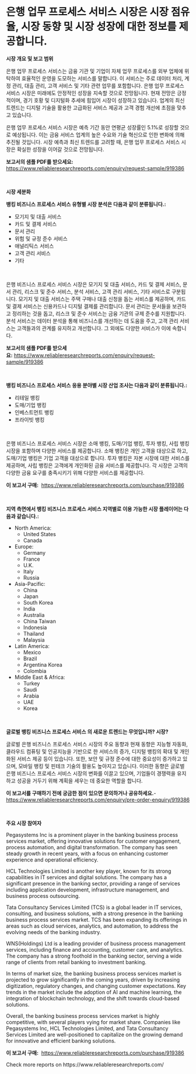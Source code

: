 <p><h1>은행 업무 프로세스 서비스 시장은 시장 점유율, 시장 동향 및 시장 성장에 대한 정보를 제공합니다.</h1></p><p><strong>시장 개요 및 보고 범위</strong></p>
<p><p>은행 업무 프로세스 서비스는 금융 기관 및 기업이 자체 업무 프로세스를 외부 업체에 위탁하여 효율적인 운영을 도모하는 서비스를 말합니다. 이 서비스는 주로 데이터 처리, 계정 관리, 대출 관리, 고객 서비스 및 기타 관련 업무를 포함합니다. 은행 업무 프로세스 서비스 시장은 미래에도 안정적인 성장을 지속할 것으로 전망됩니다. 현재 전망은 긍정적이며, 경기 호황 및 디지털화 추세에 힘입어 시장이 성장하고 있습니다. 업계의 최신 트렌드는 디지털 기술을 활용한 고급화된 서비스 제공과 고객 경험 개선에 초점을 맞추고 있습니다. </p><p>은행 업무 프로세스 서비스 시장은 예측 기간 동안 연평균 성장률인 5.1%로 성장할 것으로 예상됩니다. 이는 금융 서비스 업계의 높은 수요와 기술 혁신으로 인한 변화에 의해 추진될 것입니다. 시장 예측과 최신 트렌드를 고려할 때, 은행 업무 프로세스 서비스 시장은 확실한 성장을 이어갈 것으로 전망됩니다.</p></p>
<p><strong>보고서의 샘플 PDF를 받으세요:</strong> <a href="https://www.reliableresearchreports.com/enquiry/request-sample/919386">https://www.reliableresearchreports.com/enquiry/request-sample/919386</a></p>
<p>&nbsp;</p>
<p><strong>시장 세분화</strong></p>
<p><strong>뱅킹 비즈니스 프로세스 서비스 유형별 시장 분석은 다음과 같이 분류됩니다.:</strong></p>
<p><ul><li>모기지 및 대출 서비스</li><li>카드 및 결제 서비스</li><li>문서 관리</li><li>위험 및 규정 준수 서비스</li><li>애널리틱스 서비스</li><li>고객 관리 서비스</li><li>기타</li></ul></p>
<p>&nbsp;</p>
<p><p>은행 비즈니스 프로세스 서비스 시장은 모기지 및 대출 서비스, 카드 및 결제 서비스, 문서 관리, 리스크 및 준수 서비스, 분석 서비스, 고객 관리 서비스, 기타 서비스로 구분됩니다. 모기지 및 대출 서비스는 주택 구매나 대출 신청을 돕는 서비스를 제공하며, 카드 및 결제 서비스는 신용카드나 디지털 결제를 관리합니다. 문서 관리는 문서들을 보관하고 정리하는 것을 돕고, 리스크 및 준수 서비스는 금융 기관의 규제 준수를 지원합니다. 분석 서비스는 데이터 분석을 통해 비즈니스를 개선하는 데 도움을 주고, 고객 관리 서비스는 고객들과의 관계를 유지하고 개선합니다. 그 외에도 다양한 서비스가 이에 속합니다.</p></p>
<p><strong>보고서의 샘플 PDF를 받으세요:</strong>&nbsp;<a href="https://www.reliableresearchreports.com/enquiry/request-sample/919386">https://www.reliableresearchreports.com/enquiry/request-sample/919386</a></p>
<p>&nbsp;</p>
<p><strong> 뱅킹 비즈니스 프로세스 서비스 응용 분야별 시장 산업 조사는 다음과 같이 분류됩니다.:</strong></p>
<p><ul><li>리테일 뱅킹</li><li>도매/기업 뱅킹</li><li>인베스트먼트 뱅킹</li><li>프라이빗 뱅킹</li></ul></p>
<p>&nbsp;</p>
<p><p>은행 비즈니스 프로세스 서비스 시장은 소매 뱅킹, 도매/기업 뱅킹, 투자 뱅킹, 사립 뱅킹 시장을 포함하며 다양한 서비스를 제공합니다. 소매 뱅킹은 개인 고객을 대상으로 하고, 도매/기업 뱅킹은 기업 고객을 대상으로 합니다. 투자 뱅킹은 자본 시장에 대한 서비스를 제공하며, 사립 뱅킹은 고객에게 개인화된 금융 서비스를 제공합니다. 각 시장은 고객의 다양한 금융 요구를 충족시키기 위해 다양한 서비스를 제공합니다.</p></p>
<p><strong>이 보고서 구매:</strong>&nbsp; <a href="https://www.reliableresearchreports.com/purchase/919386">https://www.reliableresearchreports.com/purchase/919386</a></p>
<p>&nbsp;</p>
<p><strong>지역 측면에서 뱅킹 비즈니스 프로세스 서비스 지역별로 이용 가능한 시장 플레이어는 다음과 같습니다.:</strong></p>
<p><ul>
    <li>
        North America:
        <ul>
            <li>United States</li>
            <li>Canada</li>
        </ul>
    </li>
    <li>
        Europe:
        <ul>
            <li>Germany</li>
            <li>France</li>
            <li>U.K.</li>
            <li>Italy</li>
            <li>Russia</li>
        </ul>
    </li>
    <li>
        Asia-Pacific:
        <ul>
            <li>China</li>
            <li>Japan</li>
            <li>South Korea</li>
            <li>India</li>
            <li>Australia</li>
            <li>China Taiwan</li>
            <li>Indonesia</li>
            <li>Thailand</li>
            <li>Malaysia</li>
        </ul>
    </li>
    <li>
        Latin America:
        <ul>
            <li>Mexico</li>
            <li>Brazil</li>
            <li>Argentina Korea</li>
            <li>Colombia</li>
        </ul>
    </li>
    <li>
        Middle East & Africa:
        <ul>
            <li>Turkey</li>
            <li>Saudi</li>
            <li>Arabia</li>
            <li>UAE</li>
            <li>Korea</li>
        </ul>
    </li>
    </ul></p>
<p>&nbsp;</p>
<p><strong>글로벌 뱅킹 비즈니스 프로세스 서비스 의 새로운 트렌드는 무엇입니까? 시장?</strong></p>
<p><p>글로벌 은행 비즈니스 프로세스 서비스 시장의 주요 동향과 현재 동향은 지능형 자동화, 클라우드 컴퓨팅 및 인공지능을 기반으로 한 서비스의 증가, 디지털 뱅킹의 확대 및 개인화된 서비스 제공 등이 있습니다. 또한, 보안 및 규정 준수에 대한 중요성이 증가하고 있으며, 모바일 뱅킹 및 핀테크 기술의 활용도 높아지고 있습니다. 이러한 동향은 글로벌 은행 비즈니스 프로세스 서비스 시장의 변화를 이끌고 있으며, 기업들이 경쟁력을 유지하고 성공을 거두기 위해 계획을 세우는 데 중요한 역할을 합니다.</p></p>
<p><strong>이 보고서를 구매하기 전에 궁금한 점이 있으면 문의하거나 공유하세요.</strong>- <a href="https://www.reliableresearchreports.com/enquiry/pre-order-enquiry/919386">https://www.reliableresearchreports.com/enquiry/pre-order-enquiry/919386</a></p>
<p>&nbsp;</p>
<p><strong>주요 시장 참여자</strong></p>
<p><p>Pegasystems Inc is a prominent player in the banking business process services market, offering innovative solutions for customer engagement, process automation, and digital transformation. The company has seen steady growth in recent years, with a focus on enhancing customer experience and operational efficiency.</p><p>HCL Technologies Limited is another key player, known for its strong capabilities in IT services and digital solutions. The company has a significant presence in the banking sector, providing a range of services including application development, infrastructure management, and business process outsourcing.</p><p>Tata Consultancy Services Limited (TCS) is a global leader in IT services, consulting, and business solutions, with a strong presence in the banking business process services market. TCS has been expanding its offerings in areas such as cloud services, analytics, and automation, to address the evolving needs of the banking industry.</p><p>WNS(Holdings) Ltd is a leading provider of business process management services, including finance and accounting, customer care, and analytics. The company has a strong foothold in the banking sector, serving a wide range of clients from retail banking to investment banking.</p><p>In terms of market size, the banking business process services market is projected to grow significantly in the coming years, driven by increasing digitization, regulatory changes, and changing customer expectations. Key trends in the market include the adoption of AI and machine learning, the integration of blockchain technology, and the shift towards cloud-based solutions.</p><p>Overall, the banking business process services market is highly competitive, with several players vying for market share. Companies like Pegasystems Inc, HCL Technologies Limited, and Tata Consultancy Services Limited are well-positioned to capitalize on the growing demand for innovative and efficient banking solutions.</p></p>
<p><strong>이 보고서 구매:</strong>&nbsp;&nbsp;<a href="https://www.reliableresearchreports.com/purchase/919386">https://www.reliableresearchreports.com/purchase/919386</a></p>
<p>Check more reports on https://www.reliableresearchreports.com/</p>
